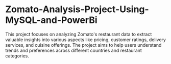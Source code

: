 # Zomato-Analysis-Project-Using-MySQL-and-PowerBi
This project focuses on analyzing Zomato's restaurant data to extract valuable insights into various aspects like pricing, customer ratings, delivery services, and cuisine offerings. The project aims to help users understand trends and preferences across different countries and restaurant categories.
